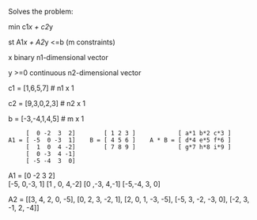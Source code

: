 Solves the problem:


min c1*x + c2*y

st  A1*x + A2*y <=b (m constraints)

x binary n1-dimensional vector
    
y >=0 continuous n2-dimensional vector
    
    
c1 = [1,6,5,7]                    # n1 x 1

c2 = [9,3,0,2,3]                  # n2 x 1

b  = [-3,-4,1,4,5]                # m  x 1


         [  0 -2  3  2]        [ 1 2 3 ]            [ a*1 b*2 c*3 ]
    A1 = [ -5  0 -3  1]    B = [ 4 5 6 ]    A * B = [ d*4 e*5 f*6 ]
         [  1  0  4 -2]        [ 7 8 9 ]            [ g*7 h*8 i*9 ]
         [  0 -3  4 -1]
         [ -5 -4  3  0]

A1 = [0 -2 3  2]                          
     [-5, 0,-3, 1]
     [1 , 0, 4,-2]
     [0 ,-3, 4,-1]
     [-5,-4, 3, 0]

A2 = [[3, 4, 2, 0, -5],
      [0, 2, 3, -2, 1],
      [2, 0, 1, -3, -5],
      [-5, 3, -2, -3, 0],
      [-2, 3, -1, 2, -4]]
